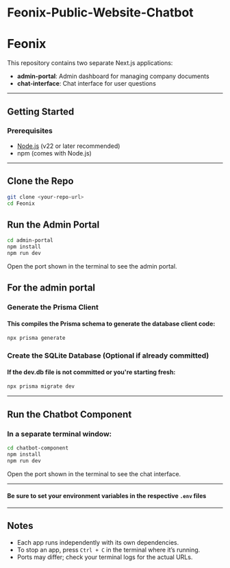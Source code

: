 # Feonix-Public-Website-Chatbot

# Feonix

This repository contains two separate Next.js applications:

- **admin-portal**: Admin dashboard for managing company documents
- **chat-interface**: Chat interface for user questions

---

## Getting Started

### Prerequisites

- [Node.js](https://nodejs.org/en) (v22 or later recommended)
- npm (comes with Node.js)

---

## Clone the Repo

```bash
git clone <your-repo-url>
cd Feonix
```

## Run the Admin Portal

```bash
cd admin-portal
npm install
npm run dev
```

Open the port shown in the terminal to see the admin portal.

## For the admin portal

### Generate the Prisma Client

#### This compiles the Prisma schema to generate the database client code:

```bash
npx prisma generate
```

### Create the SQLite Database (Optional if already committed)

#### If the dev.db file is not committed or you're starting fresh:

```bash
npx prisma migrate dev
```

---

## Run the Chatbot Component

### In a separate terminal window:

```bash
cd chatbot-component
npm install
npm run dev
```

Open the port shown in the terminal to see the chat interface.

---

#### Be sure to set your environment variables in the respective `.env` files

---

## Notes

- Each app runs independently with its own dependencies.
- To stop an app, press `Ctrl + C` in the terminal where it’s running.
- Ports may differ; check your terminal logs for the actual URLs.
